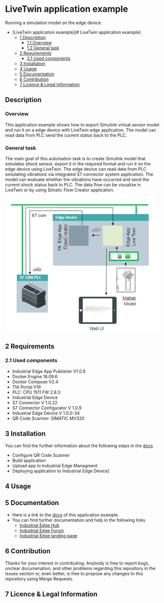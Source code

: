 # LiveTwin application example 

Running a simulation model on the edge device. 

- [LiveTwin application example](# LiveTwin application example)
  - [1 Description](#Description)
    - [1.1 Overview](#11-Overview)
    - [1.2 General task](#12-General-task)
  - [2 Requirements](#2-Requirements)
    - [2.1 Used components](#21-Used-components)
  - [3 Installation](#3-Installation)
  - [4 Usage](#4-Usage)
  - [5 Documentation](#5-Documentation)
  - [6 Contribution](#6-Contribution)
  - [7 Licence & Legal Information](#7-Licence--Legal-Information)

## Description


###  Overview
This application example shows how to export Simulink virtual sensor model and run it on a edge device with LiveTwin edge application. The model can read data from PLC send the current status back to the PLC. 

### General task
The main goal of this automation task is to create Simulink model that simulates shock sensor, export it in the required format and run it on the edge device using LiveTwin. The edge device can read data from PLC simulating vibrations via integrated S7 connector system application. The model can evaluate whether the vibrations have occurred and send the current shock status back to PLC. The data flow can be visualize in LiveTwin or by using Simatic Flow Creator application. 



![](docs/graphics/livetwin_task.PNG)

## 2 Requirements

### 2.1 Used components
- Industrial Edge App Publisher V1.0.8
- Docker Engine 18.09.6
- Docker Compose V2.4
- TIA Portal V16 
- PLC: CPU 1511 FW 2.8.3
- Industrial Edge Device 
- S7 Connector V 1.0.22
- S7 Connector Configurator V 1.0.9
- Industrial Edge Device V 1.0.0-34
- QR Code Scanner: SIMATIC MV320


## 3 Installation
You can find the further information about the following steps in the [docs](docs/Installation.md)
- Configure QR Code Scanner
- Build application
- Upload app to Industrial Edge Managment
- Deploying application to Industrial Edge Device]

## 4 Usage

## 5 Documentation
- Here is a link to the [docs](docs/) of this application example.
- You can find further documentation and help in the following links
  - [Industrial Edge Hub](https://iehub.eu1.edge.siemens.cloud/#/documentation)
  - [Industrial Edge Forum](https://www.siemens.com/industrial-edge-forum)
  - [Industrial Edge landing page](https://new.siemens.com/global/en/products/automation/topic-areas/industrial-edge/simatic-edge.html)
  
## 6 Contribution
Thanks for your interest in contributing. Anybody is free to report bugs, unclear documenation, and other problems regarding this repository in the Issues section or, even better, is free to propose any changes to this repository using Merge Requests.

## 7 Licence & Legal Information